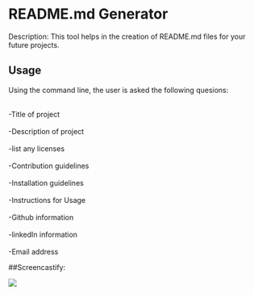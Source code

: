 # README.md Generator

Description: This tool helps in the creation of README.md files for your future projects.



## Usage
Using the command line, the user is asked the following quesions:

<br>-Title of project</br>
<br>-Description of project</br>
<br>-list any licenses</br>
<br>-Contribution guidelines</br>
<br>-Installation guidelines</br>
<br>-Instructions for Usage</br>
<br>-Github information</br>
<br>-linkedIn information</br>
<br>-Email address</br>

##Screencastify:

![](readme.gif)
